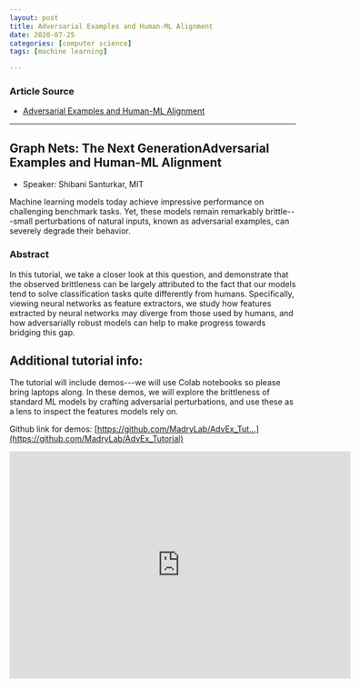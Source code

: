 ```yaml
---
layout: post
title: Adversarial Examples and Human-ML Alignment
date: 2020-07-25
categories: [computer science]
tags: [machine learning]

---
```


### Article Source
* [Adversarial Examples and Human-ML Alignment](https://www.youtube.com/watch?v=fzusr-VdPxw)

----


## Graph Nets: The Next GenerationAdversarial Examples and Human-ML Alignment

* Speaker: Shibani Santurkar, MIT

Machine learning models today achieve impressive performance on challenging benchmark tasks. Yet, these models remain remarkably brittle---small perturbations of natural inputs, known as adversarial examples, can severely degrade their behavior.

### Abstract
In this tutorial, we take a closer look at this question, and demonstrate that the observed brittleness can be largely attributed to the fact that our models tend to solve classification tasks quite differently from humans. Specifically, viewing neural networks as feature extractors, we study how features extracted by neural networks may diverge from those used by humans, and how adversarially robust models can help to make progress towards bridging this gap.
 
## Additional tutorial info: 
The tutorial will include demos---we will use Colab notebooks so please bring laptops along. In these demos, we will explore the brittleness of standard ML models by crafting adversarial perturbations, and use these as a lens to inspect the features models rely on.

Github link for demos: [https://github.com/MadryLab/AdvEx_Tut...](https://github.com/MadryLab/AdvEx_Tutorial)

<iframe width="600" height="400" src="https://www.youtube.com/embed/fzusr-VdPxw" frameborder="0" allow="accelerometer; autoplay; encrypted-media; gyroscope; picture-in-picture" allowfullscreen></iframe>